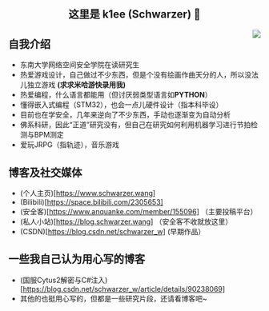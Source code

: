 <h2 align="center">这里是 k1ee (Schwarzer) 👋</h2> 

<img align="right" src="https://github-readme-stats.vercel.app/api?username=cnSchwarzer&show_icons=true&hide_border=true&theme=default"/>

## 自我介绍
- 东南大学网络空间安全学院在读研究生
- 热爱游戏设计，自己做过不少东西，但是个没有绘画作曲天分的人，所以没法儿独立游戏 **(求求米哈游快录用我)**
- 热爱编程，什么语言都能用（但讨厌弱类型语言如**PYTHON**）
- 懂得嵌入式编程（STM32），也会一点儿硬件设计（指本科毕设）
- 目前也在学安全，几年来逆向了不少东西，手动也逐渐变为自动分析
- 佛系科研，因此“正道”研究没有，但自己在研究如何利用机器学习进行节拍检测与BPM测定
- 爱玩JRPG（指轨迹），音乐游戏

## 博客及社交媒体
- (个人主页)[https://www.schwarzer.wang]
- (Bilibili)[https://space.bilibili.com/2305653]
- (安全客)[https://www.anquanke.com/member/155096] （主要投稿平台）
- (私人小站)[https://blog.schwarzer.wang] （安全客不收就放这里）
- (CSDN)[https://blog.csdn.net/schwarzer_w] (早期作品）

## 一些我自己认为用心写的博客
- (国服Cytus2解密与C#注入)[https://blog.csdn.net/schwarzer_w/article/details/90238069]
- 其他的也挺用心写的，但都是一些研究片段，还请看博客吧~
